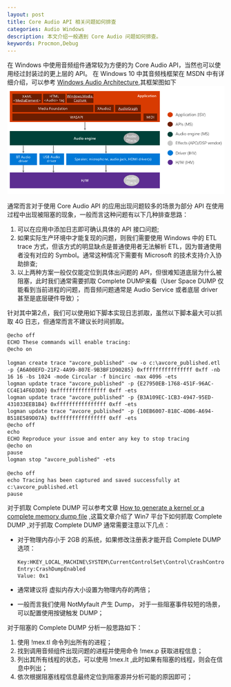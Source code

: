 ```yaml
---
layout: post
title: Core Audio API 相关问题如何排查
categories: Audio Windows
description: 本文介绍一般遇到 Core Audio 问题如何排查。
keywords: Procmon,Debug
---
```


在 Windows 中使用音频组件通常较为方便的为 Core Audio API，当然也可以使用经过封装过的更上层的 API。 在 Windows 10 中其音频栈框架在 MSDN 中有详细介绍，可以参考 [Windows Audio Architecture](https://docs.microsoft.com/en-us/windows-hardware/drivers/audio/windows-audio-architecture),其框架图如下
![audio-windows-10-stack-diagram](/images/posts/audio-windows-10-stack-diagram.png)

通常而言对于使用 Core Audio API 的应用出现问题较多的场景为部分 API 在使用过程中出现被阻塞的现象，一般而言这种问题有以下几种排查思路：

1. 可以在应用中添加日志即可确认具体的 API 接口问题;
2. 如果实际生产环境中才能复现的问题，则我们需要使用 Windows 中的 ETL trace 方式，但该方式的明显缺点是普通使用者无法解析 ETL，因为普通使用者没有对应的 Symbol。通常这种情况下需要有 Microsoft 的技术支持介入协助排查;
3. 以上两种方案一般仅仅能定位到具体出问题的 API，但很难知道底层为什么被阻塞，此时我们通常需要抓取 Complete DUMP来看（User Space DUMP 仅能看到当前进程的问题，而音频问题通常是 Audio Service 或者底层 driver 甚至是底层硬件导致）； 



针对其中第2点，我们可以使用如下脚本实现日志抓取，虽然以下脚本最大可以抓取 4G 日志，但通常而言不建议长时间抓取。 

``` 
@echo off
ECHO These commands will enable tracing:
@echo on

logman create trace "avcore_published" -ow -o c:\avcore_published.etl -p {A6A00EFD-21F2-4A99-807E-9B3BF1D90285} 0xffffffffffffffff 0xff -nb 16 16 -bs 1024 -mode Circular -f bincirc -max 4096 -ets
logman update trace "avcore_published" -p {E27950EB-1768-451F-96AC-CC4E14F6D3D0} 0xffffffffffffffff 0xff -ets
logman update trace "avcore_published" -p {B3A109EC-1CB3-4947-95ED-431033EEB1B4} 0xffffffffffffffff 0xff -ets
logman update trace "avcore_published" -p {10EB6007-818C-4DB6-A694-B518E589D07A} 0xffffffffffffffff 0xff -ets
@echo off
echo
ECHO Reproduce your issue and enter any key to stop tracing
@echo on
pause
logman stop "avcore_published" -ets

@echo off
echo Tracing has been captured and saved successfully at c:\avcore_published.etl
pause
```



对于抓取 Complete DUMP 可以参考文章 [How to generate a kernel or a complete memory dump file](https://support.microsoft.com/en-us/help/969028/how-to-generate-a-kernel-or-a-complete-memory-dump-file-in-windows-ser) ,这篇文章介绍了 Win7 平台下如何抓取 Complete DUMP ,对于抓取 Complete DUMP 通常需要注意以下几点：

- 对于物理内存小于 2GB 的系统，如果修改注册表才能开启 Complete DUMP 选项：

  ```
  Key:HKEY_LOCAL_MACHINE\SYSTEM\CurrentControlSet\Control\CrashControl
  Entry:CrashDumpEnabled
  Value: 0x1
  ```

- 通常建议将 虚拟内存大小设置为物理内存的两倍；
- 一般而言我们使用 NotMyfault 产生 Dump， 对于一些阻塞事件较短的场景，可以配置使用按键触发 DUMP；

对于阻塞的 Complete DUMP 分析一般思路如下：

1. 使用 !mex.tl 命令列出所有的进程；
2. 找到调用音频组件出现问题的进程并使用命令 !mex.p 获取进程信息；
3. 列出其所有线程的状态，可以使用 !mex.lt ,此时如果有阻塞的线程，则会在信息中列出；
4. 依次根据阻塞线程信息最终定位到阻塞源并分析可能的原因即可；